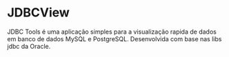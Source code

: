 # JDBCView
JDBC Tools é uma aplicação simples para a visualização rapida de dados em banco de dados MySQL e PostgreSQL. Desenvolvida com base nas libs jdbc da Oracle.
